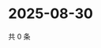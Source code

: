# 2025-08-30

共 0 条

<!-- BEGIN ZHIHUQUESTIONS -->
<!-- 最后更新时间 Sat Aug 30 2025 12:12:44 GMT+0800 (China Standard Time) -->

<!-- END ZHIHUQUESTIONS -->
